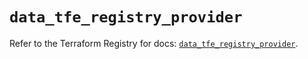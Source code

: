 # `data_tfe_registry_provider`

Refer to the Terraform Registry for docs: [`data_tfe_registry_provider`](https://registry.terraform.io/providers/hashicorp/tfe/0.67.0/docs/data-sources/registry_provider).
